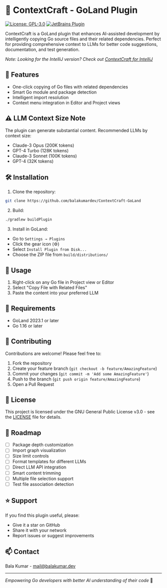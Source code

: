 # 🎯 ContextCraft - GoLand Plugin

[![License: GPL-3.0](https://img.shields.io/badge/License-GPLv3-blue.svg)](https://www.gnu.org/licenses/gpl-3.0)
[![JetBrains Plugin](https://img.shields.io/badge/JetBrains-Plugin-blue.svg)](https://plugins.jetbrains.com/)

ContextCraft is a GoLand plugin that enhances AI-assisted development by intelligently copying Go source files and their related dependencies. Perfect for providing comprehensive context to LLMs for better code suggestions, documentation, and test generation.

*Note: Looking for the IntelliJ version? Check out [ContextCraft for IntelliJ](https://github.com/balakumardev/ContextCraft)*

## 🚀 Features

- One-click copying of Go files with related dependencies
- Smart Go module and package detection
- Intelligent import resolution
- Context menu integration in Editor and Project views

## ⚠️ LLM Context Size Note

The plugin can generate substantial content. Recommended LLMs by context size:

- Claude-3 Opus (200K tokens)
- GPT-4 Turbo (128K tokens)
- Claude-3 Sonnet (100K tokens)
- GPT-4 (32K tokens)

## 🛠️ Installation

1. Clone the repository:
```bash
git clone https://github.com/balakumardev/ContextCraft-GoLand
```

2. Build:
```bash
./gradlew buildPlugin
```

3. Install in GoLand:
- Go to `Settings → Plugins`
- Click the gear icon (⚙️)
- Select `Install Plugin from Disk...`
- Choose the ZIP file from `build/distributions/`

## 📖 Usage

1. Right-click on any Go file in Project view or Editor
2. Select "Copy File with Related Files"
3. Paste the content into your preferred LLM

## 🔧 Requirements

- GoLand 2023.1 or later
- Go 1.16 or later

## 🤝 Contributing

Contributions are welcome! Please feel free to:

1. Fork the repository
2. Create your feature branch (`git checkout -b feature/AmazingFeature`)
3. Commit your changes (`git commit -m 'Add some AmazingFeature'`)
4. Push to the branch (`git push origin feature/AmazingFeature`)
5. Open a Pull Request

## 📝 License

This project is licensed under the GNU General Public License v3.0 - see the [LICENSE](LICENSE) file for details.

## 🎯 Roadmap

- [ ] Package depth customization
- [ ] Import graph visualization
- [ ] Size limit controls
- [ ] Format templates for different LLMs
- [ ] Direct LLM API integration
- [ ] Smart content trimming
- [ ] Multiple file selection support
- [ ] Test file association detection

## ⭐ Support

If you find this plugin useful, please:
- Give it a star on GitHub
- Share it with your network
- Report issues or suggest improvements

## 📫 Contact

Bala Kumar - [mail@balakumar.dev](mail@balakumar.dev)



---

*Empowering Go developers with better AI understanding of their code* 🚀